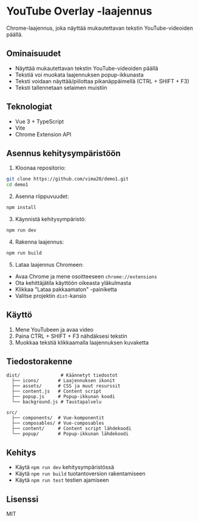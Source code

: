 # YouTube Overlay -laajennus

Chrome-laajennus, joka näyttää mukautettavan tekstin YouTube-videoiden päällä.

## Ominaisuudet

- Näyttää mukautettavan tekstin YouTube-videoiden päällä
- Tekstiä voi muokata laajennuksen popup-ikkunasta
- Teksti voidaan näyttää/piilottaa pikanäppäimellä (CTRL + SHIFT + F3)
- Teksti tallennetaan selaimen muistiin

## Teknologiat

- Vue 3 + TypeScript
- Vite
- Chrome Extension API

## Asennus kehitysympäristöön

1. Kloonaa repositorio:
```bash
git clone https://github.com/vima20/demo1.git
cd demo1
```

2. Asenna riippuvuudet:
```bash
npm install
```

3. Käynnistä kehitysympäristö:
```bash
npm run dev
```

4. Rakenna laajennus:
```bash
npm run build
```

5. Lataa laajennus Chromeen:
- Avaa Chrome ja mene osoitteeseen `chrome://extensions`
- Ota kehittäjätila käyttöön oikeasta yläkulmasta
- Klikkaa "Lataa pakkaamaton" -painiketta
- Valitse projektin `dist`-kansio

## Käyttö

1. Mene YouTubeen ja avaa video
2. Paina CTRL + SHIFT + F3 nähdäksesi tekstin
3. Muokkaa tekstiä klikkaamalla laajennuksen kuvaketta

## Tiedostorakenne

```
dist/               # Käännetyt tiedostot
  ├── icons/       # Laajennuksen ikonit
  ├── assets/      # CSS ja muut resurssit
  ├── content.js   # Content script
  ├── popup.js     # Popup-ikkunan koodi
  └── background.js # Taustapalvelu

src/
  ├── components/  # Vue-komponentit
  ├── composables/ # Vue-composables
  ├── content/     # Content script lähdekoodi
  └── popup/       # Popup-ikkunan lähdekoodi
```

## Kehitys

- Käytä `npm run dev` kehitysympäristössä
- Käytä `npm run build` tuotantoversion rakentamiseen
- Käytä `npm run test` testien ajamiseen

## Lisenssi
MIT 